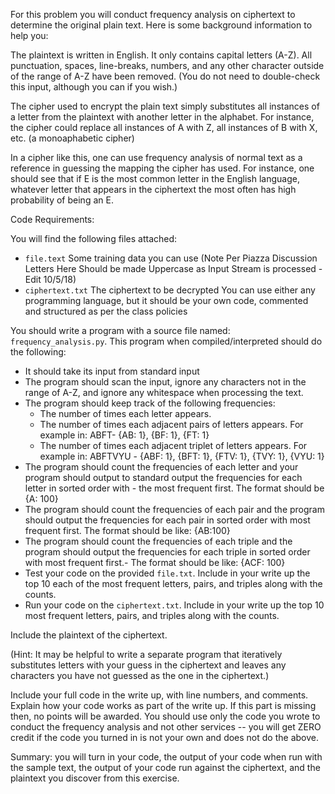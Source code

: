 For this problem you will conduct frequency analysis on ciphertext to determine the original plain text.  Here is some background information to help you:  

The plaintext is written in English. It only contains capital letters (A-Z). All punctuation, spaces, line-breaks, numbers, and any other character outside of the range of A-Z have been removed. (You do not need to double-check this input, although you can if you wish.)  

The cipher used to encrypt the plain text simply substitutes all instances of a letter from the plaintext with another letter in the alphabet. For instance, the cipher could replace all instances of A with Z, all instances of B with X, etc. (a monoaphabetic cipher)  

In a cipher like this, one can use frequency analysis of normal text as a reference in guessing the mapping the cipher has used. For instance, one should see that if E is the most common letter in the English language, whatever letter that appears in the ciphertext the most often has high probability of being an E.  

Code Requirements:  

You will find the following files attached:  

- `file.text` Some training data you can use (Note Per Piazza Discussion Letters Here Should be made Uppercase as Input Stream is processed - Edit 10/5/18)
- `ciphertext.txt` The ciphertext to be decrypted
You can use either any programming language, but it should be your own code, commented and structured as per the class policies  

You should write a program with a source file named: `frequency_analysis.py`. This program when compiled/interpreted should do the following:  

- It should take its input from standard input
- The program should scan the input, ignore any characters not in the range of A-Z, and ignore any whitespace when processing the text.
- The program should keep track of the following frequencies:
	- The number of times each letter appears.
	- The number of times each adjacent pairs of letters appears. For example in: ABFT- {AB: 1}, {BF: 1}, {FT: 1}
	- The number of times each adjacent triplet of letters appears. For example in: ABFTVYU - {ABF: 1}, {BFT: 1}, {FTV: 1}, {TVY: 1}, {VYU: 1}
- The program should count the frequencies of each letter and your program should output to standard output the frequencies for each letter in sorted order with - the most frequent first. The format should be {A: 100}
- The program should count the frequencies of each pair and the program should output the frequencies for each pair in sorted order with most frequent first. The format should be like: {AB:100}
- The  program should count the frequencies of each triple and the program should output the frequencies for each triple in sorted order with most frequent first.- The format should be like: {ACF: 100}
- Test your code on the provided `file.txt`.  Include in your write up the top 10 each of the  most frequent letters, pairs, and triples along with the counts.
- Run your code on the `ciphertext.txt`. Include in your write up the top 10 most frequent letters, pairs, and triples along with the counts.

Include the plaintext of the ciphertext.  

(Hint: It may be helpful to write a separate program that iteratively substitutes letters with your guess in the ciphertext and leaves any characters you have not guessed as the one in the ciphertext.)  

Include your full code in the write up, with line numbers, and comments. Explain how your code works as part of the write up. If this part is missing then, no points will be awarded. You should use only the code you wrote to conduct the frequency analysis and not other services -- you will get ZERO credit if the code you turned in is not your own and does not do the above.  

Summary: you will turn in your code, the output of your code when run with the sample text, the output of your code run against the ciphertext, and the plaintext you discover from this  exercise.  
